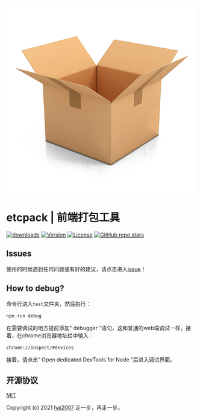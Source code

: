 <p align='center'>
    <a href='https://ectpack.github.io/api' target='_blank'>
        <img src='./logo.png'>
    </a>
</p>

# etcpack | 前端打包工具

<p>
  <a href="https://hai2007.gitee.io/npm-downloads?interval=7&packages=etcpack"><img src="https://img.shields.io/npm/dm/etcpack.svg" alt="downloads"></a>
  <a href="https://www.npmjs.com/package/etcpack"><img src="https://img.shields.io/npm/v/etcpack.svg" alt="Version"></a>
  <a href="https://github.com/etcpack/etcpack/blob/master/LICENSE"><img src="https://img.shields.io/npm/l/etcpack.svg" alt="License"></a>
  <a href="https://github.com/etcpack/etcpack" target='_blank'><img alt="GitHub repo stars" src="https://img.shields.io/github/stars/etcpack/etcpack?style=social"></a>
</p>

## Issues
使用的时候遇到任何问题或有好的建议，请点击进入[issue](https://github.com/etcpack/etcpack/issues)！

## How to debug?

命令行进入```test```文件夹，然后执行：

```
npm run debug
```

在需要调试的地方提前添加“ debugger ”语句，这和普通的web端调试一样，接着，在chrome浏览器地址栏中输入：

```
chrome://inspect/#devices
```

接着，请点击“ Open dedicated DevTools for Node ”后进入调试界面。

开源协议
---------------------------------------
[MIT](https://github.com/etcpack/etcpack/blob/master/LICENSE)

Copyright (c) 2021 [hai2007](https://hai2007.gitee.io/sweethome/) 走一步，再走一步。

